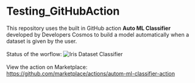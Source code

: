 # Testing_GitHubAction
This repository uses the built in GitHub action <b>Auto ML Classifier</b> developed by Developers Cosmos to build a model automatically when a dataset is given by the user.<br><br>
Status of the worflow: ![Iris Dataset Classifier](https://github.com/RitheeshBaradwaj/Testing_GitHubAction/workflows/Iris%20Dataset%20Classifier/badge.svg)
<br><br>
View the action on Marketplace: https://github.com/marketplace/actions/autom-ml-classifier-action
